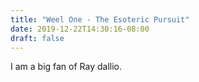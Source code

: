 ```yaml
---
title: "Weel One - The Esoteric Pursuit"
date: 2019-12-22T14:30:16-08:00
draft: false
---
```


I am a big fan of Ray dallio. 
